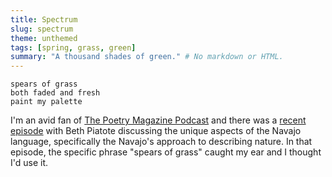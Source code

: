 ```yaml
---
title: Spectrum
slug: spectrum
theme: unthemed
tags: [spring, grass, green]
summary: "A thousand shades of green." # No markdown or HTML.
---
```


```
spears of grass
both faded and fresh
paint my palette
```

I'm an avid fan of [The Poetry Magazine Podcast][1] and there was a [recent episode][2] with Beth Piatote discussing the unique aspects of the Navajo language, specifically the Navajo's approach to describing nature.
In that episode, the specific phrase "spears of grass" caught my ear and I thought I'd use it.


[1]: https://www.poetryfoundation.org/podcasts/series/74637/poetrymagazine
[2]: https://www.poetryfoundation.org/podcasts/158657/esther-belin-in-conversation-with-beth-piatote-632a1cc78f0f7
